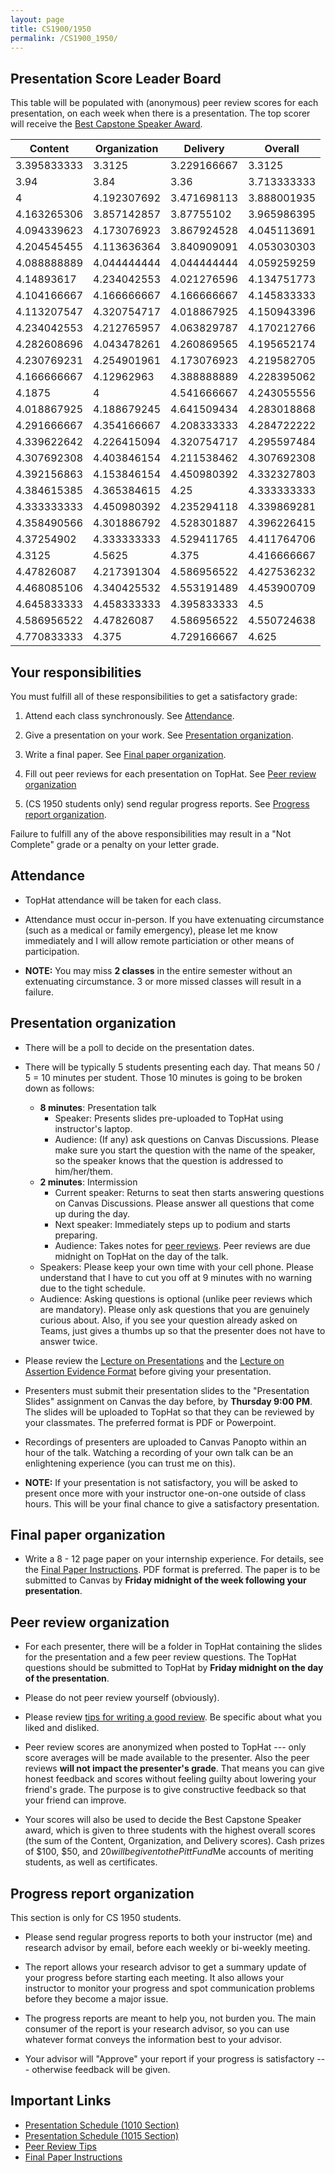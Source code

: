 ```yaml
---
layout: page
title: CS1900/1950
permalink: /CS1900_1950/
---
```


## Presentation Score Leader Board

This table will be populated with (anonymous) peer review scores for each
presentation, on each week when there is a presentation.  The top scorer
will receive the [Best Capstone Speaker Award](#peer-review-organization).



| Content | Organization | Delivery | Overall |
|---------|--------------|----------|---------|
| 3.395833333 | 3.3125 | 3.229166667 | 3.3125 |
| 3.94 | 3.84 | 3.36 | 3.713333333 |
| 4 | 4.192307692 | 3.471698113 | 3.888001935 |
| 4.163265306 | 3.857142857 | 3.87755102 | 3.965986395 |
| 4.094339623 | 4.173076923 | 3.867924528 | 4.045113691 |
| 4.204545455 | 4.113636364 | 3.840909091 | 4.053030303 |
| 4.088888889 | 4.044444444 | 4.044444444 | 4.059259259 |
| 4.14893617 | 4.234042553 | 4.021276596 | 4.134751773 |
| 4.104166667 | 4.166666667 | 4.166666667 | 4.145833333 |
| 4.113207547 | 4.320754717 | 4.018867925 | 4.150943396 |
| 4.234042553 | 4.212765957 | 4.063829787 | 4.170212766 |
| 4.282608696 | 4.043478261 | 4.260869565 | 4.195652174 |
| 4.230769231 | 4.254901961 | 4.173076923 | 4.219582705 |
| 4.166666667 | 4.12962963 | 4.388888889 | 4.228395062 |
| 4.1875 | 4 | 4.541666667 | 4.243055556 |
| 4.018867925 | 4.188679245 | 4.641509434 | 4.283018868 |
| 4.291666667 | 4.354166667 | 4.208333333 | 4.284722222 |
| 4.339622642 | 4.226415094 | 4.320754717 | 4.295597484 |
| 4.307692308 | 4.403846154 | 4.211538462 | 4.307692308 |
| 4.392156863 | 4.153846154 | 4.450980392 | 4.332327803 |
| 4.384615385 | 4.365384615 | 4.25 | 4.333333333 |
| 4.333333333 | 4.450980392 | 4.235294118 | 4.339869281 |
| 4.358490566 | 4.301886792 | 4.528301887 | 4.396226415 |
| 4.37254902 | 4.333333333 | 4.529411765 | 4.411764706 |
| 4.3125 | 4.5625 | 4.375 | 4.416666667 |
| 4.47826087 | 4.217391304 | 4.586956522 | 4.427536232 |
| 4.468085106 | 4.340425532 | 4.553191489 | 4.453900709 |
| 4.645833333 | 4.458333333 | 4.395833333 | 4.5 |
| 4.586956522 | 4.47826087 | 4.586956522 | 4.550724638 |
| 4.770833333 | 4.375 | 4.729166667 | 4.625 |



## Your responsibilities

You must fulfill all of these responsibilities to get a satisfactory grade:

1. Attend each class synchronously.  See [Attendance](#attendance).

1. Give a presentation on your work.  See [Presentation organization](#presentation-organization).

1. Write a final paper.  See [Final paper organization](#final-paper-organization).

1. Fill out peer reviews for each presentation on TopHat.  See [Peer review organization](#peer-review-organization)

1. (CS 1950 students only) send regular progress reports.  See [Progress report organization](#progress-report-organization).

Failure to fulfill any of the above responsibilities may result in a "Not
Complete" grade or a penalty on your letter grade.

## Attendance

* TopHat attendance will be taken for each class.

* Attendance must occur in-person.  If you have extenuating circumstance
  (such as a medical or family emergency), please let me know immediately
and I will allow remote particiation or other means of participation.

* **NOTE:** You may miss **2 classes** in the entire semester without an
  extenuating circumstance.  3 or more missed classes will result in a
failure.


## Presentation organization

* There will be a poll to decide on the presentation dates.

* There will be typically 5 students presenting each day.  That means 50 / 5 =
  10 minutes per student.  Those 10 minutes is going to be broken down as
follows:
  * **8 minutes**: Presentation talk
    * Speaker: Presents slides pre-uploaded to TopHat using instructor's
      laptop.
    * Audience: (If any) ask questions on Canvas Discussions.  Please make sure you start the question with the name of the speaker, so the speaker knows that the question is addressed to him/her/them.
  * **2 minutes**: Intermission
    * Current speaker: Returns to seat then starts answering questions on
      Canvas Discussions.  Please answer all questions that come up during the day.
    * Next speaker: Immediately steps up to podium and starts preparing.
    * Audience: Takes notes for [peer reviews](#peer-review-organization).
      Peer reviews are due midnight on TopHat on the day of the talk.
  * Speakers: Please keep your own time with your cell phone.  Please
    understand that I have to cut you off at 9 minutes with no warning due to
the tight schedule.
  * Audience: Asking questions is optional (unlike peer reviews which are
    mandatory).  Please only ask questions that you are genuinely curious
about.  Also, if you see your question already asked on Teams, just gives a
thumbs up so that the presenter does not have to answer twice.  

* Please review the [Lecture on Presentations]({{site.baseurl}}/internships/pdfs/lecture-on-presentations-internship.pdf) and the [Lecture on
  Assertion Evidence Format]({{site.baseurl}}/internships/pdfs/lecture-on-assertion-evidence-format.pdf) before giving your presentation.  

* Presenters must submit their presentation slides to the "Presentation Slides"
  assignment on Canvas the day before, by **Thursday 9:00 PM**.  The slides
will be uploaded to TopHat so that they can be reviewed by your classmates.
The preferred format is PDF or Powerpoint.  

* Recordings of presenters are uploaded to Canvas Panopto within an hour of the
  talk.  Watching a recording of your own talk can be an enlightening
experience (you can trust me on this).

* **NOTE:** If your presentation is not satisfactory, you will be asked to
  present once more with your instructor one-on-one outside of class hours.
This will be your final chance to give a satisfactory presentation.

## Final paper organization

* Write a 8 - 12 page paper on your internship experience.  For details, see the
[Final Paper Instructions]({{site.baseurl}}/final_paper).  PDF format is
preferred.  The paper is to be submitted to Canvas by **Friday midnight 
of the week following your presentation**.

## Peer review organization

* For each presenter, there will be a folder in TopHat containing the slides
  for the presentation and a few peer review questions.  The TopHat questions
should be submitted to TopHat by **Friday midnight on the day of the
presentation**.

* Please do not peer review yourself (obviously).

* Please review [tips for writing a good review]({{site.baseurl}}/review_tips).
  Be specific about what you liked and disliked.

* Peer review scores are anonymized when posted to TopHat --- only score
  averages will be made available to the presenter.  Also the peer reviews
**will not impact the presenter's grade**.  That means you can give honest
feedback and scores without feeling guilty about lowering your friend's
grade.  The purpose is to give constructive feedback so that your friend can
improve.  

* Your scores will also be used to decide the Best Capstone Speaker award,
which is given to three students with the highest overall scores (the sum of
the Content, Organization, and Delivery scores).  Cash prizes of $100, $50,
and $20 will be given to the PittFund$Me accounts of meriting students, as
well as certificates.

## Progress report organization

This section is only for CS 1950 students.

* Please send regular progress reports to both your instructor (me) and
  research advisor by email, before each weekly or bi-weekly meeting.  

* The report allows your research advisor to get a summary update of your
  progress before starting each meeting.  It also allows your instructor to
monitor your progress and spot communication problems before they become a
major issue.  

* The progress reports are meant to help you, not burden you.  The main
  consumer of the report is your research advisor, so you can use whatever
format conveys the information best to your advisor.

* Your advisor will "Approve" your report if your progress is satisfactory ---
  otherwise feedback will be given.

## Important Links

* [Presentation Schedule (1010 Section)]({{site.baseurl}}/internship_presentation_schedule_1010)
* [Presentation Schedule (1015 Section)]({{site.baseurl}}/internship_presentation_schedule_1015)
* [Peer Review Tips]({{site.baseurl}}/review_tips)
* [Final Paper Instructions]({{site.baseurl}}/final_paper)
